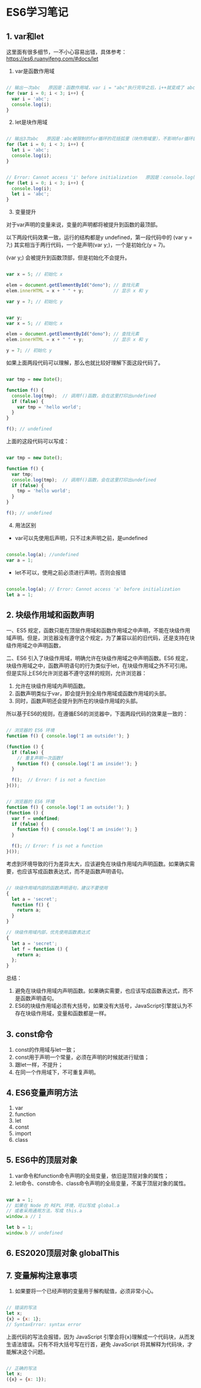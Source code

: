 # ES6学习笔记

## 1. var和let

这里面有很多细节，一不小心容易出错，具体参考： https://es6.ruanyifeng.com/#docs/let

1. var是函数作用域

```javascript

// 输出一次abc   原因是：函数作用域，var i = "abc"执行完毕之后，i++就变成了 abc++，abc++ < 3 判断为false，故不会继续执行循环体了
for (var i = 0; i < 3; i++) {
  var i = 'abc';
  console.log(i);
}

```

2. let是块作用域

```javascript

// 输出3次abc   原因是：abc被限制的for循环的花括弧里（块作用域里），不影响for循环的条件
for (let i = 0; i < 3; i++) {
  let i = 'abc';
  console.log(i);
}


// Error: Cannot access 'i' before initialization   原因是：console.log(i)中的i尚未定义，它和循环条件里的i不是一回事
for (let i = 0; i < 3; i++) {
  console.log(i);
  let i = 'abc';
}

```

3. 变量提升

对于var声明的变量来说，变量的声明都将被提升到函数的最顶部。

以下两段代码效果一致，运行的结构都是y undefined，第一段代码中的 (var y = 7;) 其实相当于两行代码，一个是声明(var y;)，一个是初始化(y = 7)。

(var y;) 会被提升到函数顶部，但是初始化不会提升。


```javascript

var x = 5; // 初始化 x

elem = document.getElementById("demo"); // 查找元素
elem.innerHTML = x + " " + y;           // 显示 x 和 y

var y = 7; // 初始化 y


```


```javascript

var y;
var x = 5; // 初始化 x

elem = document.getElementById("demo"); // 查找元素
elem.innerHTML = x + " " + y;           // 显示 x 和 y

y = 7; // 初始化 y


```

如果上面两段代码可以理解，那么也就比较好理解下面这段代码了。

```javascript

var tmp = new Date();

function f() {
  console.log(tmp);  // 调用f()函数，会在这里打印出undefined
  if (false) {
    var tmp = 'hello world';
  }
}

f(); // undefined


```

上面的这段代码可以写成：


```javascript

var tmp = new Date();

function f() {
  var tmp;
  console.log(tmp);  // 调用f()函数，会在这里打印出undefined
  if (false) {
    tmp = 'hello world';
  }
}

f(); // undefined


```


4. 用法区别

 * var可以先使用后声明，只不过未声明之前，是undefined

```javascript

console.log(a); //undefined
var a = 1;

```

 * let不可以，使用之前必须进行声明，否则会报错

 ```javascript

console.log(a); // Error: Cannot access 'a' before initialization
let a = 1;

 ```



 ## 2. 块级作用域和函数声明

一、ES5 规定，函数只能在顶层作用域和函数作用域之中声明，不能在块级作用域声明。但是，浏览器没有遵守这个规定，为了兼容以前的旧代码，还是支持在块级作用域之中声明函数，

二、ES6 引入了块级作用域，明确允许在块级作用域之中声明函数。ES6 规定，块级作用域之中，函数声明语句的行为类似于let，在块级作用域之外不可引用。但是实际上ES6允许浏览器不遵守这样的规则，允许浏览器：

1) 允许在块级作用域内声明函数。
2) 函数声明类似于var，即会提升到全局作用域或函数作用域的头部。
3) 同时，函数声明还会提升到所在的块级作用域的头部。


所以基于ES6的规则，在遵循ES6的浏览器中，下面两段代码的效果是一致的：

```javascript

// 浏览器的 ES6 环境
function f() { console.log('I am outside!'); }

(function () {
  if (false) {
    // 重复声明一次函数f
    function f() { console.log('I am inside!'); }
  }

  f();  // Error: f is not a function
}());


```


```javascript

// 浏览器的 ES6 环境
function f() { console.log('I am outside!'); }
(function () {
  var f = undefined;
  if (false) {
    function f() { console.log('I am inside!'); }
  }

  f(); // Error: f is not a function
}());

```


考虑到环境导致的行为差异太大，应该避免在块级作用域内声明函数。如果确实需要，也应该写成函数表达式，而不是函数声明语句。

```javascript

// 块级作用域内部的函数声明语句，建议不要使用
{
  let a = 'secret';
  function f() {
    return a;
  }
}

// 块级作用域内部，优先使用函数表达式
{
  let a = 'secret';
  let f = function () {
    return a;
  };
}

```


总结：
1. 避免在块级作用域内声明函数。如果确实需要，也应该写成函数表达式，而不是函数声明语句。
2. ES6的块级作用域必须有大括号，如果没有大括号，JavaScript引擎就认为不存在块级作用域，变量和函数都是一样。


## 3. const命令

1. const的作用域与let一致；
2. const用于声明一个常量，必须在声明的时候就进行赋值；
3. 跟let一样，不提升；
4. 在同一个作用域下，不可重复声明。


## 4. ES6变量声明方法

1. var 
2. function
3. let 
4. const
5. import 
6. class


## 5. ES6中的顶层对象

1. var命令和function命令声明的全局变量，依旧是顶层对象的属性；
2. let命令、const命令、class命令声明的全局变量，不属于顶层对象的属性。


```javascript

var a = 1;
// 如果在 Node 的 REPL 环境，可以写成 global.a
// 或者采用通用方法，写成 this.a
window.a // 1

let b = 1;
window.b // undefined


```

## 6. ES2020顶层对象 globalThis


## 7. 变量解构注意事项

1. 如果要将一个已经声明的变量用于解构赋值，必须非常小心。

```javascript

// 错误的写法
let x;
{x} = {x: 1};
// SyntaxError: syntax error

```

上面代码的写法会报错，因为 JavaScript 引擎会将{x}理解成一个代码块，从而发生语法错误。只有不将大括号写在行首，避免 JavaScript 将其解释为代码块，才能解决这个问题。

```javascript

// 正确的写法
let x;
({x} = {x: 1});

```




